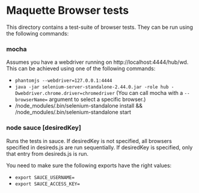 Maquette Browser tests
=========

This directory contains a test-suite of browser tests. They can be run using the following commands:

### mocha

Assumes you have a webdriver running on http://localhost:4444/hub/wd.
This can be achieved using one of the following commands:

- `phantomjs --webdriver=127.0.0.1:4444`
- `java -jar selenium-server-standalone-2.44.0.jar -role hub -Dwebdriver.chrome.driver=chromedriver` (You can call mocha with a `--browserName=` argument to select a specific browser.)
- /node_modules/.bin/selenium-standalone install && /node_modules/.bin/selenium-standalone start

### node sauce [desiredKey]

Runs the tests in sauce. If desiredKey is not specified, all browsers specified in desireds.js are run sequentially.
If desiredKey is specified, only that entry from desireds.js is run.

You need to make sure the following exports have the right values:

- `export SAUCE_USERNAME=`
- `export SAUCE_ACCESS_KEY=`
